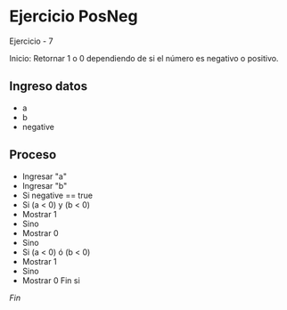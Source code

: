 # Ejercicio PosNeg

Ejercicio - 7

Inicio: Retornar 1 o 0 dependiendo de si el número es negativo o positivo.

## Ingreso datos
- a
- b
- negative

## Proceso
- Ingresar "a"
- Ingresar "b"
- Si negative == true
 - Si (a < 0) y (b < 0)
  - Mostrar 1
 - Sino
  - Mostrar 0
- Sino
 - Si (a < 0) ó (b < 0)
  - Mostrar 1
 - Sino
  - Mostrar 0 Fin si
  
*Fin*
